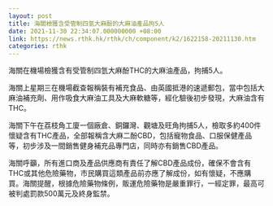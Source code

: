 ```yaml
---
layout: post
title: 海關檢獲含受管制四氫大麻酚的大麻油產品拘5人
date: 2021-11-30 22:34:07.000000000 +08:00
link: https://news.rthk.hk/rthk/ch/component/k2/1622158-20211130.htm
categories: rthk
---
```


海關在機場檢獲含有受管制四氫大麻酚THC的大麻油產品，拘捕5人。

海關上星期三在機場截查報稱裝有補充食品、由英國抵港的速遞郵包，當中包括大麻油補充劑、用作吸食大麻油工具及大麻軟糖等，經化驗後初步發現，大麻油含有THC。

海關下午在荔枝角工廈一個廠倉、銅鑼灣、觀塘及旺角拘捕5人，檢取多約400件懷疑含有THC產品，全部報稱含大麻二酚CBD，包括寵物食品、口服保健產品等，初步涉及一間銷售健身補充品專門店，同時亦有銷售CBD產品。

海關呼籲，所有進口商及產品供應商有責任了解CBD產品成份，確保不會含有THC或其他危險藥物，市民購買這類產品前亦應了解成份，如有懷疑，不應購買。海關提醒，根據危險藥物條例，販運危險藥物是嚴重罪行，一經定罪，最高可被判處罰款500萬元及終身監禁。
